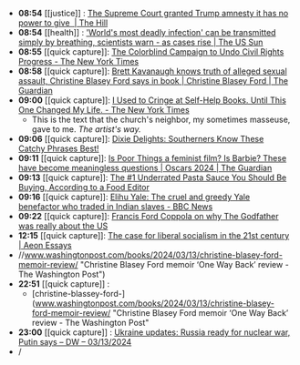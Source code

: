 - **08:54** [[justice]] :  [The Supreme Court granted Trump amnesty it has no power to give  | The Hill](https://thehill.com/opinion/judiciary/4524245-the-supreme-court-granted-trump-amnesty-it-has-no-power-to-give/)
- **08:54** [[health]] :  ['World's most deadly infection' can be transmitted simply by breathing, scientists warn - as cases rise | The US Sun](https://www.the-sun.com/health/10741436/tuberculosis-world-deadly-bug-transmitted-breathing-case-rise/)
- **08:55** [[quick capture]]:  [The Colorblind Campaign to Undo Civil Rights Progress - The New York Times](https://www.nytimes.com/2024/03/13/magazine/civil-rights-affirmative-action-colorblind.html)
- **08:58** [[quick capture]]:  [Brett Kavanaugh knows truth of alleged sexual assault, Christine Blasey Ford says in book | Christine Blasey Ford | The Guardian](https://www.theguardian.com/us-news/2024/mar/13/christine-blasey-ford-book-supreme-court-brett-kavanaugh-sexual-assault)
- **09:00** [[quick capture]]:  [I Used to Cringe at Self-Help Books. Until This One Changed My Life. - The New York Times](https://www.nytimes.com/2024/03/12/magazine/artists-way-morning-pages-julia-cameron.html)
	- This is the text that the church's neighbor, my sometimes masseuse, gave to me. *The artist's way.*
- **09:06** [[quick capture]]:  [Dixie Delights: Southerners Know These Catchy Phrases Best!](https://investructor.com/trending/dixie-delights-southerners-a5/3)
- **09:11** [[quick capture]]:  [Is Poor Things a feminist film? Is Barbie? These have become meaningless questions | Oscars 2024 | The Guardian](https://www.theguardian.com/commentisfree/2024/mar/13/poor-things-feminist-film-barbie-netflix)
- **09:13** [[quick capture]]:  [The #1 Underrated Pasta Sauce You Should Be Buying, According to a Food Editor](https://www.eatingwell.com/underrated-pasta-sauce-you-should-be-buying-according-to-food-editor-8607534)
- **09:16** [[quick capture]]:  [Elihu Yale: The cruel and greedy Yale benefactor who traded in Indian slaves - BBC News](https://www.bbc.com/news/world-asia-india-68444807)
- **09:22** [[quick capture]]:  [Francis Ford Coppola on why The Godfather was really about the US](https://www.bbc.com/culture/article/20240312-in-history-the-godfather-was-really-about-the-us)
- **12:15** [[quick capture]]:  [The case for liberal socialism in the 21st century | Aeon Essays](https://aeon.co/essays/the-case-for-liberal-socialism-in-the-21st-century?utm_source=Aeon+Newsletter&utm_campaign=52d131189d-EMAIL_CAMPAIGN_2024_02_23&utm_medium=email&utm_term=0_411a82e59d-52d131189d-%5BLIST_EMAIL_ID%5D)
- //www.washingtonpost.com/books/2024/03/13/christine-blasey-ford-memoir-review/ "Christine Blasey Ford memoir ‘One Way Back’ review - The Washington Post")
- **22:51** [[quick capture]] :
	- [christine-blassey-ford-](www.washingtonpost.com/books/2024/03/13/christine-blasey-ford-memoir-review/ "Christine Blasey Ford memoir ‘One Way Back’ review - The Washington Post"
- **23:00** [[quick capture]] : [Ukraine updates: Russia ready for nuclear war, Putin says – DW – 03/13/2024](https://www.dw.com/en/ukraine-updates-russia-ready-for-nuclear-war-putin-says/live-68509818 "Ukraine updates: Russia ready for nuclear war, Putin says – DW – 03/13/2024")
- /